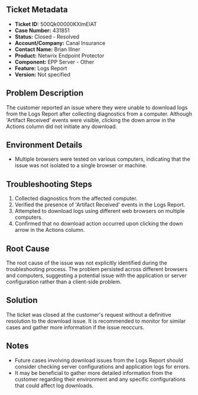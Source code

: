 ## Ticket Metadata
- **Ticket ID:** 500Qk00000KXlmEIAT
- **Case Number:** 431851
- **Status:** Closed - Resolved
- **Account/Company:** Canal Insurance
- **Contact Name:** Brian Illner
- **Product:** Netwrix Endpoint Protector
- **Component:** EPP Server - Other
- **Feature:** Logs Report
- **Version:** Not specified

## Problem Description
The customer reported an issue where they were unable to download logs from the Logs Report after collecting diagnostics from a computer. Although 'Artifact Received' events were visible, clicking the down arrow in the Actions column did not initiate any download.

## Environment Details
- Multiple browsers were tested on various computers, indicating that the issue was not isolated to a single browser or machine.

## Troubleshooting Steps
1. Collected diagnostics from the affected computer.
2. Verified the presence of 'Artifact Received' events in the Logs Report.
3. Attempted to download logs using different web browsers on multiple computers.
4. Confirmed that no download action occurred upon clicking the down arrow in the Actions column.

## Root Cause
The root cause of the issue was not explicitly identified during the troubleshooting process. The problem persisted across different browsers and computers, suggesting a potential issue with the application or server configuration rather than a client-side problem.

## Solution
The ticket was closed at the customer's request without a definitive resolution to the download issue. It is recommended to monitor for similar cases and gather more information if the issue reoccurs.

## Notes
- Future cases involving download issues from the Logs Report should consider checking server configurations and application logs for errors.
- It may be beneficial to gather more detailed information from the customer regarding their environment and any specific configurations that could affect log downloads.